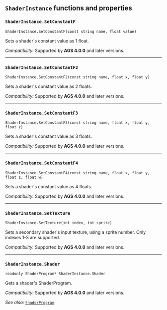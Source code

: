 ## `ShaderInstance` functions and properties

### `ShaderInstance.SetConstantF`

```ags
ShaderInstance.SetConstantF(const string name, float value)
```

Sets a shader's constant value as 1 float.

*Compatibility:* Supported by **AGS 4.0.0** and later versions.

---

### `ShaderInstance.SetConstantF2`

```ags
ShaderInstance.SetConstantF2(const string name, float x, float y)
```

Sets a shader's constant value as 2 floats.

*Compatibility:* Supported by **AGS 4.0.0** and later versions.

---

### `ShaderInstance.SetConstantF3`

```ags
ShaderInstance.SetConstantF3(const string name, float x, float y, float z)
```

Sets a shader's constant value as 3 floats.

*Compatibility:* Supported by **AGS 4.0.0** and later versions.

---

### `ShaderInstance.SetConstantF4`

```ags
ShaderInstance.SetConstantF4(const string name, float x, float y, float z, float w)
```

Sets a shader's constant value as 4 floats.

*Compatibility:* Supported by **AGS 4.0.0** and later versions.

---

### `ShaderInstance.SetTexture`

```ags
ShaderInstance.SetTexture(int index, int sprite)
```

Sets a secondary shader's input texture, using a sprite number. Only indexes 1-3 are supported.

*Compatibility:* Supported by **AGS 4.0.0** and later versions.

---

### `ShaderInstance.Shader`

```ags
readonly ShaderProgram* ShaderInstance.Shader
```

Gets a shader's ShaderProgram.

*Compatibility:* Supported by **AGS 4.0.0** and later versions.

*See also:* [`ShaderProgram`](ShaderProgram)